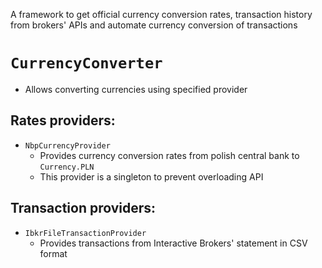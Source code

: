 A framework to get official currency conversion rates, transaction history from brokers' APIs and automate currency conversion of transactions

# `CurrencyConverter`

- Allows converting currencies using specified provider

## Rates providers:

- `NbpCurrencyProvider`
  - Provides currency conversion rates from polish central bank to `Currency.PLN`
  - This provider is a singleton to prevent overloading API

## Transaction providers:

- `IbkrFileTransactionProvider`
  - Provides transactions from Interactive Brokers' statement in CSV format

